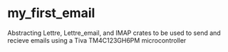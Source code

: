 # my_first_email

Abstracting Lettre, Lettre_email, and IMAP crates to be used to send and recieve emails using a Tiva TM4C123GH6PM microcontroller
